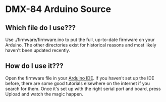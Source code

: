 DMX-84 Arduino Source
=====================

Which file do I use???
----------------------

Use ./firmware/firmware.ino to put the full, up-to-date firmware on your
Arduino. The other directories exist for historical reasons and most likely
haven't been updated recently.

How do I use it???
------------------

Open the firmware file in your
[Arduino IDE](http://www.arduino.cc/en/Main/Software).
If you haven't set up the IDE before, there are some good tutorials
elsewhere on the internet if you search for them. Once it's set up
with the right serial port and board, press Upload and watch the magic
happen.
